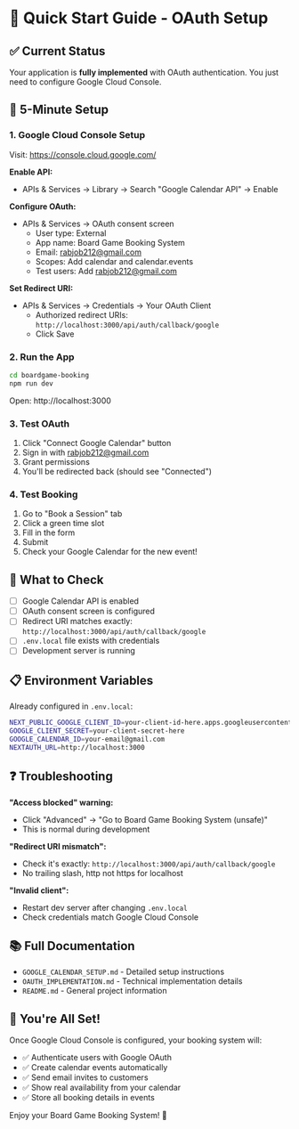 # 🚀 Quick Start Guide - OAuth Setup

## ✅ Current Status

Your application is **fully implemented** with OAuth authentication. You just need to configure Google Cloud Console.

## 🔧 5-Minute Setup

### 1. Google Cloud Console Setup

Visit: https://console.cloud.google.com/

**Enable API:**
- APIs & Services → Library → Search "Google Calendar API" → Enable

**Configure OAuth:**
- APIs & Services → OAuth consent screen
  - User type: External
  - App name: Board Game Booking System
  - Email: rabjob212@gmail.com
  - Scopes: Add calendar and calendar.events
  - Test users: Add rabjob212@gmail.com

**Set Redirect URI:**
- APIs & Services → Credentials → Your OAuth Client
  - Authorized redirect URIs: `http://localhost:3000/api/auth/callback/google`
  - Click Save

### 2. Run the App

```bash
cd boardgame-booking
npm run dev
```

Open: http://localhost:3000

### 3. Test OAuth

1. Click "Connect Google Calendar" button
2. Sign in with rabjob212@gmail.com
3. Grant permissions
4. You'll be redirected back (should see "Connected")

### 4. Test Booking

1. Go to "Book a Session" tab
2. Click a green time slot
3. Fill in the form
4. Submit
5. Check your Google Calendar for the new event!

## 🎯 What to Check

- [ ] Google Calendar API is enabled
- [ ] OAuth consent screen is configured
- [ ] Redirect URI matches exactly: `http://localhost:3000/api/auth/callback/google`
- [ ] `.env.local` file exists with credentials
- [ ] Development server is running

## 📋 Environment Variables

Already configured in `.env.local`:
```bash
NEXT_PUBLIC_GOOGLE_CLIENT_ID=your-client-id-here.apps.googleusercontent.com
GOOGLE_CLIENT_SECRET=your-client-secret-here
GOOGLE_CALENDAR_ID=your-email@gmail.com
NEXTAUTH_URL=http://localhost:3000
```

## ❓ Troubleshooting

**"Access blocked" warning:**
- Click "Advanced" → "Go to Board Game Booking System (unsafe)"
- This is normal during development

**"Redirect URI mismatch":**
- Check it's exactly: `http://localhost:3000/api/auth/callback/google`
- No trailing slash, http not https for localhost

**"Invalid client":**
- Restart dev server after changing `.env.local`
- Check credentials match Google Cloud Console

## 📚 Full Documentation

- `GOOGLE_CALENDAR_SETUP.md` - Detailed setup instructions
- `OAUTH_IMPLEMENTATION.md` - Technical implementation details
- `README.md` - General project information

## 🎉 You're All Set!

Once Google Cloud Console is configured, your booking system will:
- ✅ Authenticate users with Google OAuth
- ✅ Create calendar events automatically
- ✅ Send email invites to customers
- ✅ Show real availability from your calendar
- ✅ Store all booking details in events

Enjoy your Board Game Booking System! 🎲
